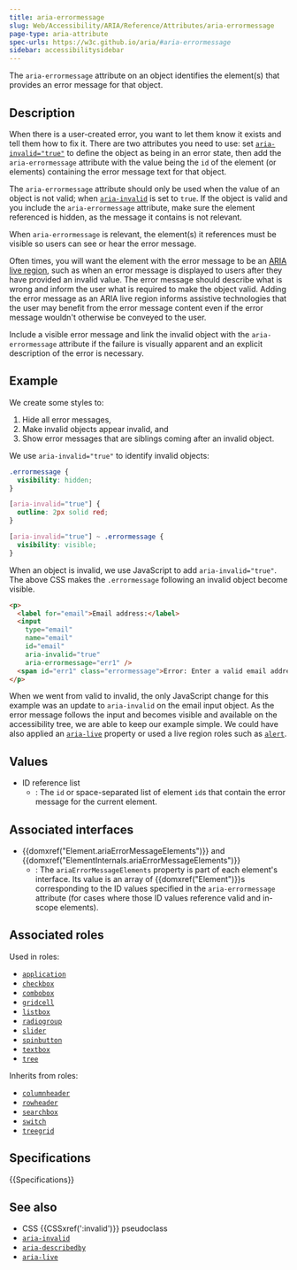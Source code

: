 ```yaml
---
title: aria-errormessage
slug: Web/Accessibility/ARIA/Reference/Attributes/aria-errormessage
page-type: aria-attribute
spec-urls: https://w3c.github.io/aria/#aria-errormessage
sidebar: accessibilitysidebar
---
```


The `aria-errormessage` attribute on an object identifies the element(s) that provides an error message for that object.

## Description

When there is a user-created error, you want to let them know it exists and tell them how to fix it. There are two attributes you need to use: set [`aria-invalid="true"`](/en-US/docs/Web/Accessibility/ARIA/Reference/Attributes/aria-invalid) to define the object as being in an error state, then add the `aria-errormessage` attribute with the value being the `id` of the element (or elements) containing the error message text for that object.

The `aria-errormessage` attribute should only be used when the value of an object is not valid; when [`aria-invalid`](/en-US/docs/Web/Accessibility/ARIA/Reference/Attributes/aria-invalid) is set to `true`. If the object is valid and you include the `aria-errormessage` attribute, make sure the element referenced is hidden, as the message it contains is not relevant.

When `aria-errormessage` is relevant, the element(s) it references must be visible so users can see or hear the error message.

Often times, you will want the element with the error message to be an [ARIA live region](/en-US/docs/Web/Accessibility/ARIA/Guides/Live_regions), such as when an error message is displayed to users after they have provided an invalid value. The error message should describe what is wrong and inform the user what is required to make the object valid. Adding the error message as an ARIA live region informs assistive technologies that the user may benefit from the error message content even if the error message wouldn't otherwise be conveyed to the user.

Include a visible error message and link the invalid object with the `aria-errormessage` attribute if the failure is visually apparent and an explicit description of the error is necessary.

## Example

We create some styles to:

1. Hide all error messages,
2. Make invalid objects appear invalid, and
3. Show error messages that are siblings coming after an invalid object.

We use `aria-invalid="true"` to identify invalid objects:

```css
.errormessage {
  visibility: hidden;
}

[aria-invalid="true"] {
  outline: 2px solid red;
}

[aria-invalid="true"] ~ .errormessage {
  visibility: visible;
}
```

When an object is invalid, we use JavaScript to add `aria-invalid="true"`. The above CSS makes the `.errormessage` following an invalid object become visible.

```html
<p>
  <label for="email">Email address:</label>
  <input
    type="email"
    name="email"
    id="email"
    aria-invalid="true"
    aria-errormessage="err1" />
  <span id="err1" class="errormessage">Error: Enter a valid email address</span>
</p>
```

When we went from valid to invalid, the only JavaScript change for this example was an update to `aria-invalid` on the email input object. As the error message follows the input and becomes visible and available on the accessibility tree, we are able to keep our example simple. We could have also applied an [`aria-live`](/en-US/docs/Web/Accessibility/ARIA/Reference/Attributes/aria-live) property or used a live region roles such as [`alert`](/en-US/docs/Web/Accessibility/ARIA/Reference/Roles/alert_role).

## Values

- ID reference list
  - : The `id` or space-separated list of element `id`s that contain the error message for the current element.

## Associated interfaces

- {{domxref("Element.ariaErrorMessageElements")}} and {{domxref("ElementInternals.ariaErrorMessageElements")}}
  - : The `ariaErrorMessageElements` property is part of each element's interface. Its value is an array of {{domxref("Element")}}s corresponding to the ID values specified in the `aria-errormessage` attribute (for cases where those ID values reference valid and in-scope elements).

## Associated roles

Used in roles:

- [`application`](/en-US/docs/Web/Accessibility/ARIA/Reference/Roles/application_role)
- [`checkbox`](/en-US/docs/Web/Accessibility/ARIA/Reference/Roles/checkbox_role)
- [`combobox`](/en-US/docs/Web/Accessibility/ARIA/Reference/Roles/combobox_role)
- [`gridcell`](/en-US/docs/Web/Accessibility/ARIA/Reference/Roles/gridcell_role)
- [`listbox`](/en-US/docs/Web/Accessibility/ARIA/Reference/Roles/listbox_role)
- [`radiogroup`](/en-US/docs/Web/Accessibility/ARIA/Reference/Roles/radiogroup_role)
- [`slider`](/en-US/docs/Web/Accessibility/ARIA/Reference/Roles/slider_role)
- [`spinbutton`](/en-US/docs/Web/Accessibility/ARIA/Reference/Roles/spinbutton_role)
- [`textbox`](/en-US/docs/Web/Accessibility/ARIA/Reference/Roles/textbox_role)
- [`tree`](/en-US/docs/Web/Accessibility/ARIA/Reference/Roles/tree_role)

Inherits from roles:

- [`columnheader`](/en-US/docs/Web/Accessibility/ARIA/Reference/Roles/columnheader_role)
- [`rowheader`](/en-US/docs/Web/Accessibility/ARIA/Reference/Roles/rowheader_role)
- [`searchbox`](/en-US/docs/Web/Accessibility/ARIA/Reference/Roles/searchbox_role)
- [`switch`](/en-US/docs/Web/Accessibility/ARIA/Reference/Roles/switch_role)
- [`treegrid`](/en-US/docs/Web/Accessibility/ARIA/Reference/Roles/treegrid_role)

## Specifications

{{Specifications}}

## See also

- CSS {{CSSxref(':invalid')}} pseudoclass
- [`aria-invalid`](/en-US/docs/Web/Accessibility/ARIA/Reference/Attributes/aria-invalid)
- [`aria-describedby`](/en-US/docs/Web/Accessibility/ARIA/Reference/Attributes/aria-describedby)
- [`aria-live`](/en-US/docs/Web/Accessibility/ARIA/Reference/Attributes/aria-live)
